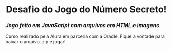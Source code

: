 <html>
<body>
       <h1><center>Desafio do Jogo do Número Secreto!</center></h1>
       <h3><em>Jogo feito em JavaScript com arquivos em HTML e imagens</em></h3>
       <p>Curso realizado pela Alura em parceria com a Oracle. Fique a vontade para baixar o arquivo .zip e jogar!</p>

